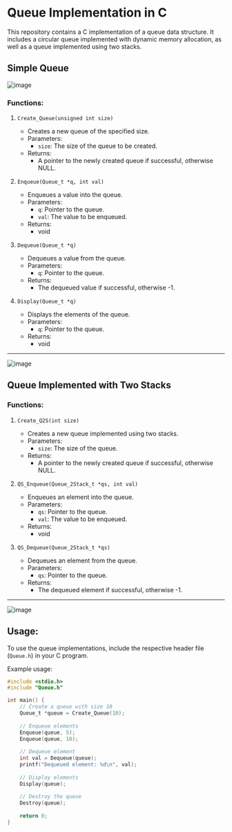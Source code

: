 
# Queue Implementation in C

This repository contains a C implementation of a queue data structure. It includes a circular queue implemented with dynamic memory allocation, as well as a queue implemented using two stacks.

## Simple Queue 

![image](https://github.com/NaderMohamed325/IEEE--Task/assets/112278447/c7a82481-3854-4a53-8946-4026fa9cfccf)


### Functions:

1. `Create_Queue(unsigned int size)`
   - Creates a new queue of the specified size.
   - Parameters:
     - `size`: The size of the queue to be created.
   - Returns:
     - A pointer to the newly created queue if successful, otherwise NULL.

2. `Enqueue(Queue_t *q, int val)`
   - Enqueues a value into the queue.
   - Parameters:
     - `q`: Pointer to the queue.
     - `val`: The value to be enqueued.
   - Returns:
     - void

3. `Dequeue(Queue_t *q)`
   - Dequeues a value from the queue.
   - Parameters:
     - `q`: Pointer to the queue.
   - Returns:
     - The dequeued value if successful, otherwise -1.

4. `Display(Queue_t *q)`
   - Displays the elements of the queue.
   - Parameters:
     - `q`: Pointer to the queue.
   - Returns:
     - void
---
![image](https://github.com/NaderMohamed325/IEEE--Task/assets/112278447/2072c060-097e-44ae-80d4-c77421ceb27d)

     

## Queue Implemented with Two Stacks 

### Functions:

1. `Create_Q2S(int size)`
   - Creates a new queue implemented using two stacks.
   - Parameters:
     - `size`: The size of the queue.
   - Returns:
     - A pointer to the newly created queue if successful, otherwise NULL.

2. `QS_Enqueue(Queue_2Stack_t *qs, int val)`
   - Enqueues an element into the queue.
   - Parameters:
     - `qs`: Pointer to the queue.
     - `val`: The value to be enqueued.
   - Returns:
     - void

3. `QS_Dequeue(Queue_2Stack_t *qs)`
   - Dequeues an element from the queue.
   - Parameters:
     - `qs`: Pointer to the queue.
   - Returns:
     - The dequeued element if successful, otherwise -1.

---
![image](https://github.com/NaderMohamed325/IEEE--Task/assets/112278447/7167644d-296e-4e01-96e3-43ba65dbeb67)

## Usage:

To use the queue implementations, include the respective header file (`Queue.h`) in your C program.

Example usage:
```c
#include <stdio.h>
#include "Queue.h"

int main() {
    // Create a queue with size 10
    Queue_t *queue = Create_Queue(10);
    
    // Enqueue elements
    Enqueue(queue, 5);
    Enqueue(queue, 10);
    
    // Dequeue element
    int val = Dequeue(queue);
    printf("Dequeued element: %d\n", val);
    
    // Display elements
    Display(queue);
    
    // Destroy the queue
    Destroy(queue);
    
    return 0;
}
```

